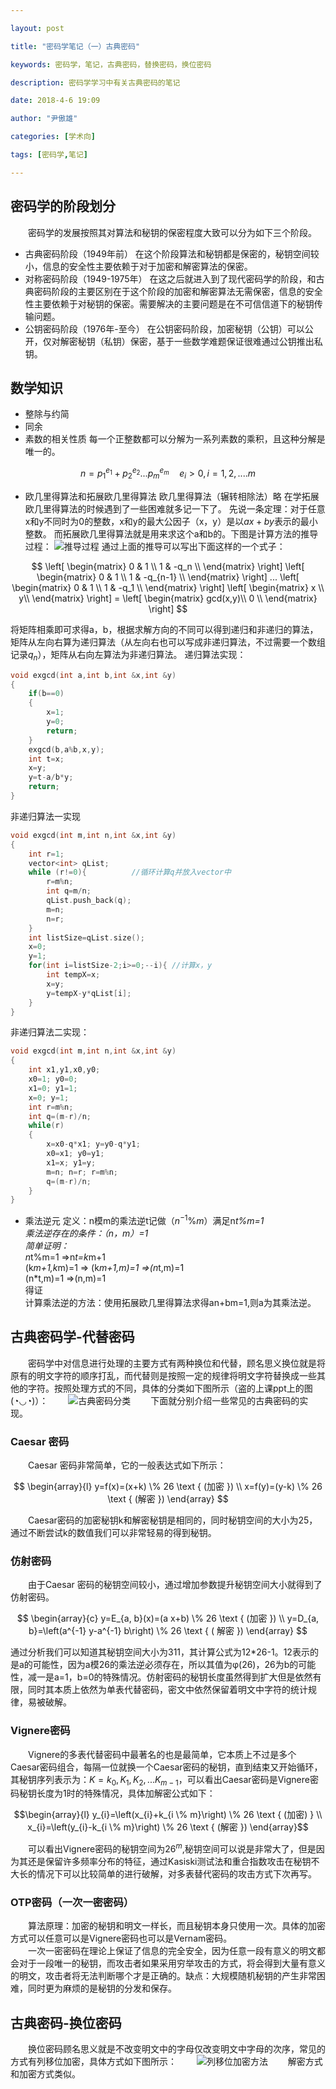 ```yaml
---

layout: post

title: "密码学笔记（一）古典密码"

keywords: 密码学，笔记，古典密码，替换密码，换位密码

description: 密码学学习中有关古典密码的笔记

date: 2018-4-6 19:09

author: "尹傲雄"

categories: [学术向]

tags: [密码学,笔记]

---
```

## 密码学的阶段划分

　　密码学的发展按照其对算法和秘钥的保密程度大致可以分为如下三个阶段。

- 古典密码阶段（1949年前）
在这个阶段算法和秘钥都是保密的，秘钥空间较小，信息的安全性主要依赖于对于加密和解密算法的保密。
- 对称密码阶段（1949-1975年）
在这之后就进入到了现代密码学的阶段，和古典密码阶段的主要区别在于这个阶段的加密和解密算法无需保密，信息的安全性主要依赖于对秘钥的保密。需要解决的主要问题是在不可信信道下的秘钥传输问题。
- 公钥密码阶段（1976年-至今）
在公钥密码阶段，加密秘钥（公钥）可以公开，仅对解密秘钥（私钥）保密，基于一些数学难题保证很难通过公钥推出私钥。

## 数学知识
- 整除与约简
- 同余
- 素数的相关性质
每一个正整数都可以分解为一系列素数的乘积，且这种分解是唯一的。

$$
n=p_1^{e_1}+p_2^{e_2}...p_m^{e_m}\quad e_i>0,i=1,2,....m
$$

- 欧几里得算法和拓展欧几里得算法
欧几里得算法（辗转相除法）略
在学拓展欧几里得算法的时候遇到了一些困难就多记一下了。
先说一条定理：对于任意x和y不同时为0的整数，x和y的最大公因子（x，y）是以$ax+by$表示的最小整数。
而拓展欧几里得算法就是用来求这个a和b的。下图是计算方法的推导过程：
![推导过程](https://cdn.yinaoxiong.cn/image/posts/2018-4-6/%E5%B1%8F%E5%B9%95%E5%BF%AB%E7%85%A7%202018-04-02%20%E4%B8%8B%E5%8D%887.01.14.png)
通过上面的推导可以写出下面这样的一个式子：

$$
 \left[
 \begin{matrix}
   0 & 1 \\
   1 & -q_n \\
  \end{matrix}
  \right]
  \left[
 \begin{matrix}
   0 & 1 \\
   1 & -q_{n-1} \\
  \end{matrix}
  \right] ...
  \left[
 \begin{matrix}
   0 & 1 \\
   1 & -q_1 \\
  \end{matrix}
  \right]
  \left[
 \begin{matrix}
   x \\
   y\\
  \end{matrix}
  \right] =
  \left[
 \begin{matrix}
   gcd(x,y)\\
  0 \\
  \end{matrix}
  \right]
$$

将矩阵相乘即可求得a，b，根据求解方向的不同可以得到递归和非递归的算法，矩阵从左向右算为递归算法（从左向右也可以写成非递归算法，不过需要一个数组记录$q_n$），矩阵从右向左算法为非递归算法。
递归算法实现：

```c++
void exgcd(int a,int b,int &x,int &y)
{
    if(b==0)
    {
        x=1;
        y=0;
        return;
    }
    exgcd(b,a%b,x,y);
    int t=x;
    x=y;
    y=t-a/b*y;
    return;
}
```
非递归算法一实现

```c++
void exgcd(int m,int n,int &x,int &y)
{
    int r=1;
    vector<int> qList;
    while (r!=0){          //循环计算q并放入vector中
        r=m%n;
        int q=m/n;
        qList.push_back(q);
        m=n;
        n=r;
    }
    int listSize=qList.size();
    x=0;
    y=1;
    for(int i=listSize-2;i>=0;--i){ //计算x，y
        int tempX=x;
        x=y;
        y=tempX-y*qList[i];
    }
}
```

非递归算法二实现：

```c++
void exgcd(int m,int n,int &x,int &y)
{
    int x1,y1,x0,y0;
    x0=1; y0=0;
    x1=0; y1=1;
    x=0; y=1;
    int r=m%n;
    int q=(m-r)/n;
    while(r)
    {
        x=x0-q*x1; y=y0-q*y1;
        x0=x1; y0=y1;
        x1=x; y1=y;
        m=n; n=r; r=m%n;
        q=(m-r)/n;
    }
}
```
- 乘法逆元
定义：n模m的乘法逆t记做（$n^{-1}\%m$）满足n*t%m=1  
乘法逆存在的条件：（n，m）=1  
简单证明：  
n*t%m=1  =>n*t=k*m+1  
(k*m+1,k*m)=1  => (k*m+1,m)=1 =>(n*t,m)=1  
(n*t,m)=1  =>(n,m)=1  
得证  
计算乘法逆的方法：使用拓展欧几里得算法求得an+bm=1,则a为其乘法逆。

## 古典密码学-代替密码
　　密码学中对信息进行处理的主要方式有两种换位和代替，顾名思义换位就是将原有的明文字符的顺序打乱，而代替则是按照一定的规律将明文字符替换成一些其他的字符。按照处理方式的不同，具体的分类如下图所示（盗的上课ppt上的图(◔◡◔)）：
　　![古典密码分类](https://cdn.yinaoxiong.cn/image/posts/2018-4-6/%E5%B1%8F%E5%B9%95%E5%BF%AB%E7%85%A7%202018-04-02%20%E4%B8%8B%E5%8D%884.38.08.png)
　　下面就分别介绍一些常见的古典密码的实现。
### Caesar 密码
　　Caesar 密码非常简单，它的一般表达式如下所示：

$$
\begin{array}{l}
y=f(x)=(x+k) \% 26 \text { (加密 }) \\
x=f(y)=(y-k) \% 26 \text { (解密 })
\end{array}
$$

　　Caesar密码的加密秘钥k和解密秘钥是相同的，同时秘钥空间的大小为25，通过不断尝试k的数值我们可以非常轻易的得到秘钥。
### 仿射密码
　　由于Caesar 密码的秘钥空间较小，通过增加参数提升秘钥空间大小就得到了仿射密码。

$$
\begin{array}{c} 
y=E_{a, b}(x)=(a x+b) \% 26 \text { (加密 }) \\
y=D_{a, b}=\left(a^{-1} y-a^{-1} b\right) \% 26 \text { ( 解密 })
\end{array}
$$

通过分析我们可以知道其秘钥空间大小为311，其计算公式为12*26-1。12表示的是a的可能性，因为a模26的乘法逆必须存在，所以其值为φ(26)，26为b的可能性，减一是a=1，b=0的特殊情况。仿射密码的秘钥长度虽然得到扩大但是依然有限，同时其本质上依然为单表代替密码，密文中依然保留着明文中字符的统计规律，易被破解。
### Vignere密码
　　Vignere的多表代替密码中最著名的也是最简单，它本质上不过是多个Caesar密码组合，每隔一位就换一个Caesar密码的秘钥，直到结束又开始循环，其秘钥序列表示为：$K=k_0,K_1,K_2,...K_{m-1}$，可以看出Caesar密码是Vignere密码秘钥长度为1时的特殊情况，具体加解密公式如下：

$$\begin{array}{l}
y_{i}=\left(x_{i}+k_{i \% m}\right) \% 26 \text { (加密) } \\
x_{i}=\left(y_{i}-k_{i \% m}\right) \% 26 \text { (解密 })
\end{array}$$

　　可以看出Vignere密码的秘钥空间为$26^m$,秘钥空间可以说是非常大了，但是因为其还是保留许多频率分布的特征，通过Kasiski测试法和重合指数攻击在秘钥不大长的情况下可以比较简单的进行破解，对多表替代密码的攻击方式下次再写。
### OTP密码（一次一密密码）
　　算法原理：加密的秘钥和明文一样长，而且秘钥本身只使用一次。具体的加密方式可以任意可以是Vignere密码也可以是Vernam密码。  
　　一次一密密码在理论上保证了信息的完全安全，因为任意一段有意义的明文都会对于一段唯一的秘钥，而攻击者如果采用穷举攻击的方式，将会得到大量有意义的明文，攻击者将无法判断哪个才是正确的。缺点：大规模随机秘钥的产生非常困难，同时更为麻烦的是秘钥的分发和保存。
## 古典密码-换位密码
　　换位密码顾名思义就是不改变明文中的字母仅改变明文中字母的次序，常见的方式有列移位加密，具体方式如下图所示：
　　![列移位加密方法](https://cdn.yinaoxiong.cn/image/posts/2018-4-6/%E5%B1%8F%E5%B9%95%E5%BF%AB%E7%85%A7%202018-04-06%20%E4%B8%8B%E5%8D%886.24.49.png)
　　解密方式和加密方式类似。